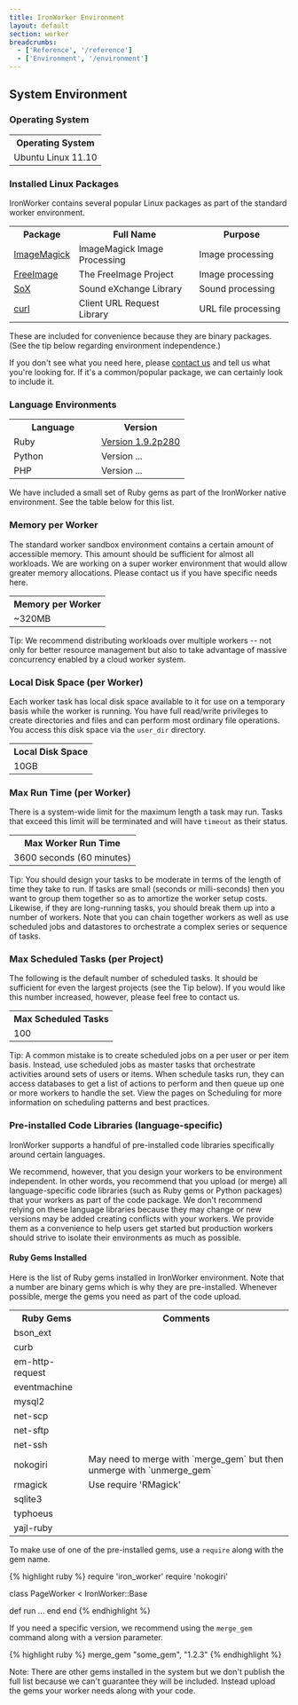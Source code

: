```yaml
---
title: IronWorker Environment
layout: default
section: worker
breadcrumbs:
  - ['Reference', '/reference']
  - ['Environment', '/environment']
---
```


<style type="text/css">
.content table.reference {
font-size: small;
width: 100%;
}

.content table.reference td {
padding: 2px 7px;
text-align: left;
}

.content table.reference th {
text-align: left;
border-bottom: 1px solid #000;
}

.content table.reference_list {
font-size: small;
width: 100%;
}

.content table.reference_list td {
padding: 2px 7px;
text-align: center;
}

.content table.reference_list th {
text-align: center;
border-bottom: 1px solid #000;
}

</style>
## System Environment

### Operating System

<table class="reference_list">
<tr><th>Operating System</th></tr>
<tr><td>Ubuntu Linux 11.10</td></tr>
</table>

### Installed Linux Packages
IronWorker contains several popular Linux packages as part of the standard worker environment.

<table class="reference">
<tr><th style="width: 20%;">Package</th><th style="width: 45%;">Full Name</th><th style="width: 35%;">Purpose</th></tr>
<tr><td><a href="http://www.imagemagick.org/" title="ImageMagick">ImageMagick</a></td><td>ImageMagick Image Processing</td><td>Image processing</td></tr>
<tr><td><a href="http://freeimage.sourceforge.net//" title="FreeImage">FreeImage</a></td><td>The FreeImage Project</td><td>Image processing</td></tr>
<tr><td><a href="http://sox.sourceforge.net/" title="SoX">SoX</a></td><td>Sound eXchange Library</td><td>Sound processing</td></tr>
<tr><td><a href="http://curl.haxx.se/" title="curl">curl</a></td><td>Client URL Request Library</td><td>URL file processing</td></tr>
</table>

These are included for convenience because they are binary packages. (See the tip below regarding environment independence.) 

If you don't see what you need here, please [contact us](http://support.iron.io/customer/portal/emails/new) and tell us what you're looking for. If it's a common/popular package, we can certainly look to include it.

### Language Environments

<table class="reference">
<tr><th style="width: 50%;">Language</th><th style="width: 50%;">Version</th></tr>
<tr><td>Ruby</td><td><a href="http://www.ruby-lang.org/en/downloads/" title="Version 1.9.2p280">Version 1.9.2p280</a></td></tr>
<tr><td>Python</td><td><a href="" title="Version ..."></a>Version ...</td></tr>
<tr><td>PHP</td><td><a href="" title="Version ..."></a>Version ...</td></tr>
</table>

We have included a small set of Ruby gems as part of the IronWorker native environment. See the table below for this list.

### Memory per Worker
The standard worker sandbox environment contains a certain amount of accessible memory. This amount should be sufficient for almost all workloads. We are working on a super worker environment that would allow greater memory allocations. Please contact us if you have specific needs here.

<table class="reference_list">
<tr><th>Memory per Worker</th></tr>
<tr><td>~320MB</td></tr>
</table>

Tip: We recommend distributing workloads over multiple workers -- not only for better resource management but also to take advantage of massive concurrency enabled by a cloud worker system. 

### Local Disk Space (per Worker)
Each worker task has local disk space available to it for use on a temporary basis while the worker is running. You have full read/write privileges to create directories and files and can perform most ordinary file operations. You access this disk space via the `user_dir` directory.

<table class="reference_list">
<tr><th>Local Disk Space</th></tr>
<tr><td>10GB</td></tr>
</table>

### Max Run Time (per Worker)
There is a system-wide limit for the maximum length a task may run. Tasks that exceed this limit will be terminated and will have `timeout` as their status. 

<table class="reference_list">
<tr><th>Max Worker Run Time</th></tr>
<tr><td>3600 seconds (60 minutes)</td></tr>
</table>

Tip: You should design your tasks to be moderate in terms of the length of time they take to run. If tasks are small (seconds or milli-seconds) then you want to group them together so as to amortize the worker setup costs. Likewise, if they are long-running tasks, you should break them up into a number of workers. Note that you can chain together workers as well as use scheduled jobs and datastores to orchestrate a complex series or sequence of tasks.

### Max Scheduled Tasks (per Project)
The following is the default number of scheduled tasks. It should be sufficient for even the largest projects (see the Tip below). If you would like this number increased, however, please feel free to contact us.

<table class="reference_list">
<tr><th>Max Scheduled Tasks</th></tr>
<tr><td>100</td></tr>
</table>

Tip: A common mistake is to create scheduled jobs on a per user or per item basis. Instead, use scheduled jobs as master tasks that orchestrate activities around sets of users or items. When schedule tasks run, they can access databases to get a list of actions to perform and then queue up one or more workers to handle the set. View the pages on Scheduling for more information on scheduling patterns and best practices.

### Pre-installed Code Libraries (language-specific)
IronWorker supports a handful of pre-installed code libraries specifically around certain languages. 

We recommend, however, that you design your workers to be environment independent. In other words, you recommend that you upload (or merge) all language-specific code libraries (such as Ruby gems or Python packages) that your workers as part of the code package. We don't recommend relying on these language libraries because they may change or new versions may be added creating conflicts with your workers. We provide them as a convenience to help users get started but production workers should strive to isolate their environments as much as possible.

#### Ruby Gems Installed
Here is the list of Ruby gems installed in IronWorker environment. Note that a number are binary gems which is why they are pre-installed. Whenever possible, merge the gems you need as part of the code upload.

<table class="reference_list">
<tr><th>Ruby Gems</th><th>Comments</th></tr>
<tr><td>bson_ext</td></tr>
<tr><td>curb</td></tr>
<tr><td>em-http-request</td></tr>
<tr><td>eventmachine</td></tr>
<tr><td>mysql2</td></tr>
<tr><td>net-scp</td></tr>
<tr><td>net-sftp</td></tr>
<tr><td>net-ssh</td></tr>
<tr><td>nokogiri</td><td>May need to merge with `merge_gem` but then unmerge with `unmerge_gem`</td></tr>
<tr><td>rmagick</td><td>Use require 'RMagick'</td></tr>
<tr><td>sqlite3</td></tr> 
<tr><td>typhoeus</td></tr>
<tr><td>yajl-ruby</td></tr>
</table>

To make use of one of the pre-installed gems, use a `require` along with the gem name.

{% highlight ruby %}
require 'iron_worker'
require 'nokogiri'

class PageWorker < IronWorker::Base

  def run
    ...
  end
end
{% endhighlight %}

If you need a specific version, we recommend using the `merge_gem` command along with a version parameter.

{% highlight ruby %}
merge_gem "some_gem", "1.2.3"
{% endhighlight %}

Note: There are other gems installed in the system but we don't publish the full list because we can't guarantee they will be included. Instead upload the gems your worker needs along with your code.
